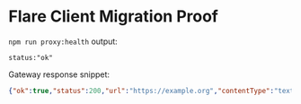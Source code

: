 # Flare Client Migration Proof

`npm run proxy:health` output:

```
status:"ok"
```

Gateway response snippet:

```json
{"ok":true,"status":200,"url":"https://example.org","contentType":"text/plain","body":"ok","cookies":[{"name":"a","value":"1"}],"meta":{"id":"abc"}}
```
